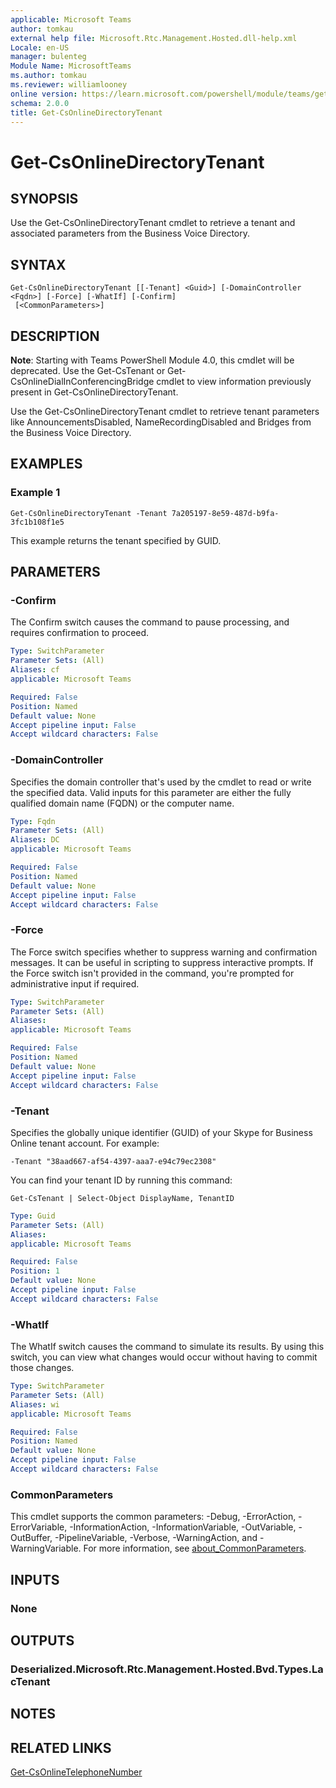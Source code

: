 ```yaml
---
applicable: Microsoft Teams
author: tomkau
external help file: Microsoft.Rtc.Management.Hosted.dll-help.xml
Locale: en-US
manager: bulenteg
Module Name: MicrosoftTeams
ms.author: tomkau
ms.reviewer: williamlooney
online version: https://learn.microsoft.com/powershell/module/teams/get-csonlinedirectorytenant
schema: 2.0.0
title: Get-CsOnlineDirectoryTenant
---
```


# Get-CsOnlineDirectoryTenant

## SYNOPSIS
Use the Get-CsOnlineDirectoryTenant cmdlet to retrieve a tenant and associated parameters from the Business Voice Directory.

## SYNTAX
```
Get-CsOnlineDirectoryTenant [[-Tenant] <Guid>] [-DomainController <Fqdn>] [-Force] [-WhatIf] [-Confirm]
 [<CommonParameters>]
```

## DESCRIPTION
**Note**: Starting with Teams PowerShell Module 4.0, this cmdlet will be deprecated. Use the Get-CsTenant or Get-CsOnlineDialInConferencingBridge cmdlet to view information previously present in Get-CsOnlineDirectoryTenant.

Use the Get-CsOnlineDirectoryTenant cmdlet to retrieve tenant parameters like AnnouncementsDisabled, NameRecordingDisabled and Bridges from the Business Voice Directory.

## EXAMPLES

### Example 1
```
Get-CsOnlineDirectoryTenant -Tenant 7a205197-8e59-487d-b9fa-3fc1b108f1e5
```

This example returns the tenant specified by GUID.

## PARAMETERS

### -Confirm
The Confirm switch causes the command to pause processing, and requires confirmation to proceed.

```yaml
Type: SwitchParameter
Parameter Sets: (All)
Aliases: cf
applicable: Microsoft Teams

Required: False
Position: Named
Default value: None
Accept pipeline input: False
Accept wildcard characters: False
```

### -DomainController
Specifies the domain controller that's used by the cmdlet to read or write the specified data.
Valid inputs for this parameter are either the fully qualified domain name (FQDN) or the computer name.

```yaml
Type: Fqdn
Parameter Sets: (All)
Aliases: DC
applicable: Microsoft Teams

Required: False
Position: Named
Default value: None
Accept pipeline input: False
Accept wildcard characters: False
```

### -Force
The Force switch specifies whether to suppress warning and confirmation messages.
It can be useful in scripting to suppress interactive prompts.
If the Force switch isn't provided in the command, you're prompted for administrative input if required.

```yaml
Type: SwitchParameter
Parameter Sets: (All)
Aliases:
applicable: Microsoft Teams

Required: False
Position: Named
Default value: None
Accept pipeline input: False
Accept wildcard characters: False
```

### -Tenant
Specifies the globally unique identifier (GUID) of your Skype for Business Online tenant account.
For example:

`-Tenant "38aad667-af54-4397-aaa7-e94c79ec2308"`

You can find your tenant ID by running this command:

`Get-CsTenant | Select-Object DisplayName, TenantID`

```yaml
Type: Guid
Parameter Sets: (All)
Aliases:
applicable: Microsoft Teams

Required: False
Position: 1
Default value: None
Accept pipeline input: False
Accept wildcard characters: False
```

### -WhatIf
The WhatIf switch causes the command to simulate its results.
By using this switch, you can view what changes would occur without having to commit those changes.

```yaml
Type: SwitchParameter
Parameter Sets: (All)
Aliases: wi
applicable: Microsoft Teams

Required: False
Position: Named
Default value: None
Accept pipeline input: False
Accept wildcard characters: False
```

### CommonParameters
This cmdlet supports the common parameters: -Debug, -ErrorAction, -ErrorVariable, -InformationAction, -InformationVariable, -OutVariable, -OutBuffer, -PipelineVariable, -Verbose, -WarningAction, and -WarningVariable. For more information, see [about_CommonParameters](https://go.microsoft.com/fwlink/?LinkID=113216).

## INPUTS

### None

## OUTPUTS

### Deserialized.Microsoft.Rtc.Management.Hosted.Bvd.Types.LacTenant

## NOTES

## RELATED LINKS

[Get-CsOnlineTelephoneNumber](https://learn.microsoft.com/powershell/module/teams/get-csonlinetelephonenumber)
